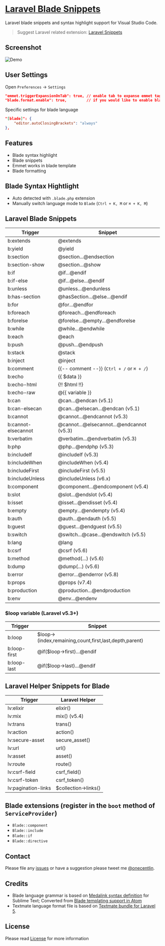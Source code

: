 # [Laravel Blade Snippets](https://marketplace.visualstudio.com/items?itemName=onecentlin.laravel-blade)

Laravel blade snippets and syntax highlight support for Visual Studio Code.

> Suggest Laravel related extension: [Laravel Snippets](https://marketplace.visualstudio.com/items?itemName=onecentlin.laravel5-snippets)

## Screenshot

![Demo](https://github.com/onecentlin/laravel-blade-snippets-vscode/raw/master/images/screenshot.gif)

## User Settings

Open `Preferences` -> `Settings`

```json
"emmet.triggerExpansionOnTab": true, // enable tab to expanse emmet tags
"blade.format.enable": true,         // if you would like to enable blade format
```

Specific settings for blade language

```json
"[blade]": {
    "editor.autoClosingBrackets": "always"
},
```

## Features

* Blade syntax highlight
* Blade snippets
* Emmet works in blade template
* Blade formatting

## Blade Syntax Hightlight

* Auto detected with `.blade.php` extension
* Manually switch language mode to `Blade` (`Ctrl + K, M` or `⌘ + K, M`)

## Laravel Blade Snippets

| Trigger        | Snippet                         |
|----------------|---------------------------------|
| b:extends      | @extends                        |
| b:yield        | @yield                          |
| b:section      | @section...@endsection          |
| b:section-show | @section...@show                |
| b:if           | @if...@endif                    |
| b:if-else      | @if...@else...@endif            |
| b:unless       | @unless...@endunless            |
| b:has-section  | @hasSection...@else...@endif    |
| b:for          | @for...@endfor                  |
| b:foreach      | @foreach...@endforeach          |
| b:forelse      | @forelse...@empty...@endforelse |
| b:while        | @while...@endwhile              |
| b:each         | @each                           |
| b:push         | @push...@endpush                |
| b:stack        | @stack                          |
| b:inject       | @inject                         |
| b:comment      | {{-- comment --}}  (`Ctrl + /` or `⌘ + /`)   |
| b:echo         | {{ $data }}                     |
| b:echo-html    | {!! $html !!}                   |
| b:echo-raw     | @{{ variable }}                 |
| b:can          | @can...@endcan (v5.1)           |
| b:can-elsecan  | @can...@elsecan...@endcan (v5.1)|
| b:cannot       | @cannot...@endcannot (v5.3)     |
| b:cannot-elsecannot | @cannot...@elsecannot...@endcannot (v5.3) |
| b:verbatim     | @verbatim...@endverbatim  (v5.3)|
| b:php          | @php...@endphp  (v5.3)          |
| b:includeIf    | @includeIf  (v5.3)              |
| b:includeWhen  | @includeWhen (v5.4)             |
| b:includeFirst | @includeFirst (v5.5)            |
| b:includeUnless| @includeUnless (v6.x)           |
| b:component    | @component...@endcomponent (v5.4)|
| b:slot         | @slot...@endslot (v5.4)         |
| b:isset        | @isset...@endisset (v5.4)       |
| b:empty        | @empty...@endempty (v5.4)       |
| b:auth         | @auth...@endauth (v5.5)         |
| b:guest        | @guest...@endguest (v5.5)       |
| b:switch       | @switch...@case...@endswitch (v5.5)   |
| b:lang         | @lang                           |
| b:csrf         | @csrf (v5.6)                    |
| b:method       | @method(...) (v5.6)             |
| b:dump         | @dump(...) (v5.6)               |
| b:error        | @error...@enderror (v5.8)       |
| b:props        | @props (v7.4)                   |
| b:production   | @production...@endproduction    |
| b:env          | @env...@endenv                  |

### $loop variable (Laravel v5.3+)

| Trigger        | Snippet                         |
|----------------|---------------------------------|
| b:loop         | $loop->(index,remaining,count,first,last,depth,parent) |
| b:loop-first   | @if($loop->first)...@endif      |
| b:loop-last    | @if($loop->last)...@endif       |

## Laravel Helper Snippets for Blade

| Trigger         | Laravel Helper                  |
|-----------------|---------------------------------|
| lv:elixir       | elixir()                        |
| lv:mix          | mix()  (v5.4)                   |
| lv:trans        | trans()                         |
| lv:action       | action()                        |
| lv:secure-asset | secure_asset()                  |
| lv:url          | url()                           |
| lv:asset        | asset()                         |
| lv:route        | route()                         |
| lv:csrf-field   | csrf_field()                    |
| lv:csrf-token   | csrf_token()                    |
| lv:pagination-links | $collection->links()        |

## Blade extensions (register in the `boot` method of `ServiceProvider`)

- `Blade::component`
- `Blade::include`
- `Blade::if`
- `Blade::directive`

## Contact

Please file any [issues](https://github.com/onecentlin/laravel-blade-snippets-vscode/issues) or have a suggestion please tweet me [@onecentlin](https://twitter.com/onecentlin).

## Credits

* Blade language grammar is based on [Medalink syntax definition](https://github.com/Medalink/laravel-blade) for Sublime Text; Converted from [Blade templating support in Atom](https://github.com/jawee/language-blade)
* Textmate language format file is based on [Textmate bundle for Laravel 5](https://github.com/loranger/Laravel.tmbundle).

## License

Please read [License](https://github.com/onecentlin/laravel-blade-snippets-vscode/blob/master/LICENSE.md) for more information
